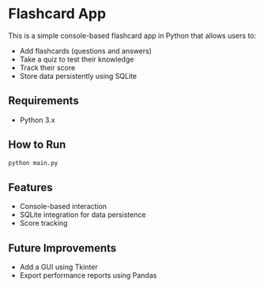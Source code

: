 # Flashcard App

This is a simple console-based flashcard app in Python that allows users to:

- Add flashcards (questions and answers)
- Take a quiz to test their knowledge
- Track their score
- Store data persistently using SQLite

## Requirements

- Python 3.x

## How to Run

```bash
python main.py
```

## Features

- Console-based interaction
- SQLite integration for data persistence
- Score tracking

## Future Improvements

- Add a GUI using Tkinter
- Export performance reports using Pandas